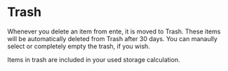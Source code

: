 # Trash

Whenever you delete an item from ente, it is moved to Trash. These items will be automatically deleted from Trash after 30 days. You can manaully select or completely empty the trash, if you wish.

Items in trash are included in your used storage calculation.
